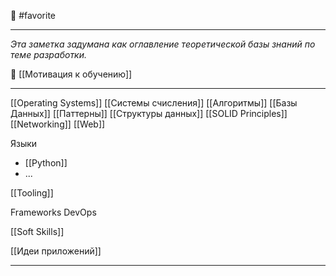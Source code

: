 🔖 #favorite 

----
*Эта заметка задумана как оглавление теоретической базы знаний по теме разработки.*

🚀 [[Мотивация к обучению]]

----
[[Operating Systems]]
[[Системы счисления]]
[[Алгоритмы]]
[[Базы Данных]]
[[Паттерны]]
[[Структуры данных]]
[[SOLID Principles]]
[[Networking]]
[[Web]]

Языки
- [[Python]]
- ...

[[Tooling]]

Frameworks
DevOps

[[Soft Skills]]

[[Идеи приложений]]

----